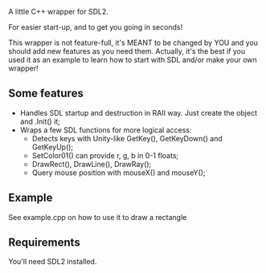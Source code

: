 A little C++ wrapper for SDL2.

For easier start-up, and to get you going in seconds!

This wrapper is not feature-full, it's MEANT to be changed by YOU and you should add new features as you need them. Actually, it's the best if you used it as an example to learn how to start with SDL and/or make your own wrapper!

## Some features
* Handles SDL startup and destruction in RAII way. Just create the object and .Init() it;
* Wraps a few SDL functions for more logical access:
    * Detects keys with Unity-like GetKey(), GetKeyDown() and GetKeyUp();
    * SetColor01() can provide r, g, b in 0-1 floats;
    * DrawRect(), DrawLine(), DrawRay();
    * Query mouse position with mouseX() and mouseY();

## Example
See example.cpp on how to use it to draw a rectangle

## Requirements
You'll need SDL2 installed.


